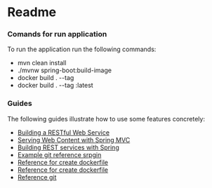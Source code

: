 # Readme

### Comands for run application


To run the application run the following commands:

* mvn clean install
* ./mvnw spring-boot:build-image
* docker build . --tag <name-application>
* docker build . --tag <name-application>:latest
### Guides

The following guides illustrate how to use some features concretely:

* [Building a RESTful Web Service](https://spring.io/guides/gs/rest-service/)
* [Serving Web Content with Spring MVC](https://spring.io/guides/gs/serving-web-content/)
* [Building REST services with Spring](https://spring.io/guides/tutorials/bookmarks/)
* [Example git reference srpgin](https://github.com/spring-projects/spring-boot/tree/v2.3.0.M4/spring-boot-project)
* [Reference for create dockerfile](https://spring.io/blog/2020/01/27/creating-docker-images-with-spring-boot-2-3-0-m1)
* [Reference for create dockerfile](https://medium.com/swlh/build-a-docker-image-using-maven-and-spring-boot-58147045a400)
* [Reference git](https://github.com/eugenp/tutorials/tree/master/docker)

